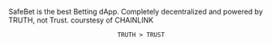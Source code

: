 SafeBet is the best Betting dApp. Completely decentralized and powered by TRUTH, not Trust. courstesy of CHAINLINK

                                  TRUTH > TRUST
